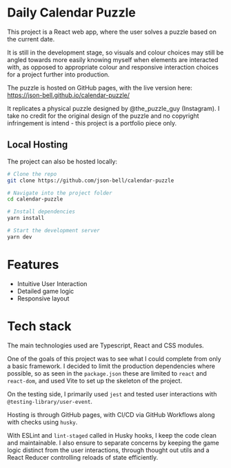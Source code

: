 # Daily Calendar Puzzle

This project is a React web app, where the user solves a puzzle based on the current date.

It is still in the development stage, so visuals and colour choices may still be angled towards more easily knowing myself when elements are interacted with, as opposed to appropriate colour and responsive interaction choices for a project further into production.

The puzzle is hosted on GitHub pages, with the live version here: https://json-bell.github.io/calendar-puzzle/

It replicates a physical puzzle designed by @the_puzzle_guy (Instagram). I take no credit for the original design of the puzzle and no copyright infringement is intend - this project is a portfolio piece only.

## Local Hosting

The project can also be hosted locally:

```bash
# Clone the repo
git clone https://github.com/json-bell/calendar-puzzle

# Navigate into the project folder
cd calendar-puzzle

# Install dependencies
yarn install

# Start the development server
yarn dev
```

# Features

- Intuitive User Interaction
- Detailed game logic
- Responsive layout

# Tech stack

The main technologies used are Typescript, React and CSS modules.

One of the goals of this project was to see what I could complete from only a basic framework. I decided to limit the production dependencies where possible, so as seen in the `package.json` these are limited to `react` and `react-dom`, and used Vite to set up the skeleton of the project.

On the testing side, I primarily used `jest` and tested user interactions with `@testing-library/user-event`.

Hosting is through GitHub pages, with CI/CD via GitHub Workflows along with checks using `husky`.

With ESLint and `lint-staged` called in Husky hooks, I keep the code clean and maintainable. I also ensure to separate concerns by keeping the game logic distinct from the user interactions, through thought out utils and a React Reducer controlling reloads of state efficiently.
